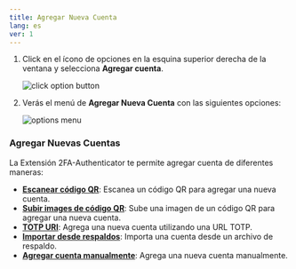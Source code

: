 ```yaml
---
title: Agregar Nueva Cuenta
lang: es
ver: 1
---
```


<!-- ## Agregar Nueva Cuenta -->

1. Click en el ícono de opciones en la esquina superior derecha de la ventana y selecciona **Agregar cuenta**.

    ![click option button](/img/docs/more-options-add-entry.png)

2. Verás el menú de **Agregar Nueva Cuenta** con las siguientes opciones:
   
    ![options menu](/img/docs/add-entry-menu.png)

### Agregar Nuevas Cuentas

La Extensión 2FA-Authenticator te permite agregar cuenta de diferentes maneras:

 - **[Escanear código QR](/docs/agregar-cuentas/scan-qr-code/)**: Escanea un código QR para agregar una nueva cuenta.
 - **[Subir images de código QR](/docs/agregar-cuentas/upload-qr-images/)**: Sube una imagen de un código QR para agregar una nueva cuenta.
 - **[TOTP URI](/docs/agregar-cuentas/totp-uri/)**: Agrega una nueva cuenta utilizando una URL TOTP.
 - **[Importar desde respaldos](/docs/agregar-cuentas/import-from-backups/)**: Importa una cuenta desde un archivo de respaldo.
 - **[Agregar cuenta manualmente](/docs/agregar-cuentas/manual-entry/)**: Agrega una nueva cuenta manualmente.

